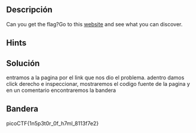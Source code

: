 ## Descripción 

 Can you get the flag?Go to this [website](http://saturn.picoctf.net:55825/) and see what you can discover.
## Hints



## Solución

entramos a la pagina por el link que nos dio el problema. adentro damos click derecho e inspeccionar, mostraremos el codigo fuente de la pagina y en un comentario encontraremos la bandera 

## Bandera
picoCTF{1n5p3t0r_0f_h7ml_8113f7e2}